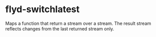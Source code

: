 # flyd-switchlatest
Maps a function that return a stream over a stream. The result stream reflects changes from the last returned stream only.
